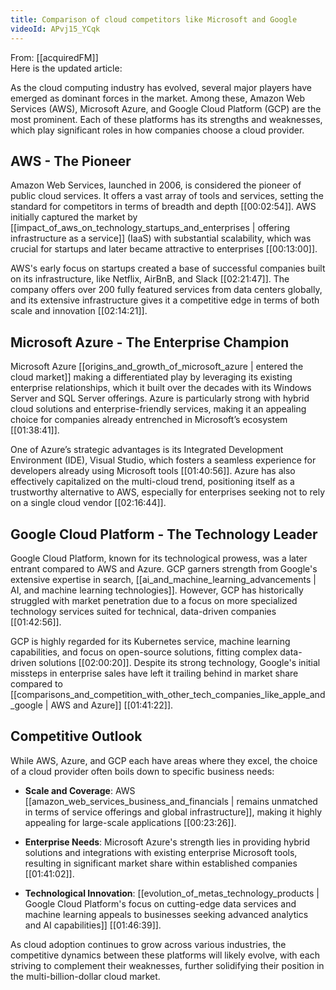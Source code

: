 ```yaml
---
title: Comparison of cloud competitors like Microsoft and Google
videoId: APvj15_YCqk
---
```


From: [[acquiredFM]] <br/> 
Here is the updated article:

As the cloud computing industry has evolved, several major players have emerged as dominant forces in the market. Among these, Amazon Web Services (AWS), Microsoft Azure, and Google Cloud Platform (GCP) are the most prominent. Each of these platforms has its strengths and weaknesses, which play significant roles in how companies choose a cloud provider.

## AWS - The Pioneer

Amazon Web Services, launched in 2006, is considered the pioneer of public cloud services. It offers a vast array of tools and services, setting the standard for competitors in terms of breadth and depth [<a class="yt-timestamp" data-t="00:02:54">[00:02:54]</a>]. AWS initially captured the market by [[impact_of_aws_on_technology_startups_and_enterprises | offering infrastructure as a service]] (IaaS) with substantial scalability, which was crucial for startups and later became attractive to enterprises [<a class="yt-timestamp" data-t="00:13:00">[00:13:00]</a>].

AWS's early focus on startups created a base of successful companies built on its infrastructure, like Netflix, AirBnB, and Slack [<a class="yt-timestamp" data-t="02:21:47">[02:21:47]</a>]. The company offers over 200 fully featured services from data centers globally, and its extensive infrastructure gives it a competitive edge in terms of both scale and innovation [<a class="yt-timestamp" data-t="02:14:21">[02:14:21]</a>].

## Microsoft Azure - The Enterprise Champion

Microsoft Azure [[origins_and_growth_of_microsoft_azure | entered the cloud market]] making a differentiated play by leveraging its existing enterprise relationships, which it built over the decades with its Windows Server and SQL Server offerings. Azure is particularly strong with hybrid cloud solutions and enterprise-friendly services, making it an appealing choice for companies already entrenched in Microsoft’s ecosystem [<a class="yt-timestamp" data-t="01:38:41">[01:38:41]</a>].

One of Azure’s strategic advantages is its Integrated Development Environment (IDE), Visual Studio, which fosters a seamless experience for developers already using Microsoft tools [<a class="yt-timestamp" data-t="01:40:56">[01:40:56]</a>]. Azure has also effectively capitalized on the multi-cloud trend, positioning itself as a trustworthy alternative to AWS, especially for enterprises seeking not to rely on a single cloud vendor [<a class="yt-timestamp" data-t="02:16:44">[02:16:44]</a>].

## Google Cloud Platform - The Technology Leader

Google Cloud Platform, known for its technological prowess, was a later entrant compared to AWS and Azure. GCP garners strength from Google's extensive expertise in search, [[ai_and_machine_learning_advancements | AI, and machine learning technologies]]. However, GCP has historically struggled with market penetration due to a focus on more specialized technology services suited for technical, data-driven companies [<a class="yt-timestamp" data-t="01:42:56">[01:42:56]</a>].

GCP is highly regarded for its Kubernetes service, machine learning capabilities, and focus on open-source solutions, fitting complex data-driven solutions [<a class="yt-timestamp" data-t="02:00:20">[02:00:20]</a>]. Despite its strong technology, Google's initial missteps in enterprise sales have left it trailing behind in market share compared to [[comparisons_and_competition_with_other_tech_companies_like_apple_and_google | AWS and Azure]] [<a class="yt-timestamp" data-t="01:41:22">[01:41:22]</a>].

## Competitive Outlook

While AWS, Azure, and GCP each have areas where they excel, the choice of a cloud provider often boils down to specific business needs:

- **Scale and Coverage**: AWS [[amazon_web_services_business_and_financials | remains unmatched in terms of service offerings and global infrastructure]], making it highly appealing for large-scale applications [<a class="yt-timestamp" data-t="00:23:26">[00:23:26]</a>].

- **Enterprise Needs**: Microsoft Azure's strength lies in providing hybrid solutions and integrations with existing enterprise Microsoft tools, resulting in significant market share within established companies [<a class="yt-timestamp" data-t="01:41:02">[01:41:02]</a>].

- **Technological Innovation**: [[evolution_of_metas_technology_products | Google Cloud Platform's focus on cutting-edge data services and machine learning appeals to businesses seeking advanced analytics and AI capabilities]] [<a class="yt-timestamp" data-t="01:46:39">[01:46:39]</a>].

As cloud adoption continues to grow across various industries, the competitive dynamics between these platforms will likely evolve, with each striving to complement their weaknesses, further solidifying their position in the multi-billion-dollar cloud market.